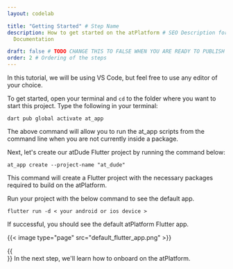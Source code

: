 ```yaml
---
layout: codelab

title: "Getting Started" # Step Name
description: How to get started on the atPlatform # SEO Description for this step
  Documentation

draft: false # TODO CHANGE THIS TO FALSE WHEN YOU ARE READY TO PUBLISH THE PAGE
order: 2 # Ordering of the steps
---
```


In this tutorial, we will be using VS Code, but feel free to use any editor of your choice.

To get started, open your terminal and `cd` to the folder where you want to start this project. Type the following in your terminal:


```
dart pub global activate at_app
```
The above command will allow you to run the at_app scripts from the command line when you are not currently inside a package.

Next, let's create our atDude Flutter project by running the command below:

```
at_app create --project-name "at_dude"
```
This command will create a Flutter project with the necessary packages required to build on the atPlatform.

Run your project with the below command to see the default app.

```
flutter run -d < your android or ios device >
```

If successful, you should see the default atPlatform Flutter app.

{{< image type="page" src="default_flutter_app.png" >}}

{{<br>}}
In the next step, we'll learn how to onboard on the atPlatform.


